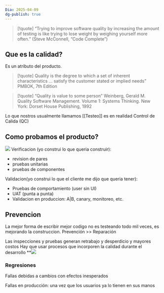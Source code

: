 ```yaml
---
Dia: 2025-04-09
dg-publish: true
---
```

>[!quote] “Trying to improve software quality by increasing the amount of testing is like trying to lose weight by weighing yourself more often.”
> (Steve McConnell, “Code Complete”)

## Que es la calidad? 
Es un atributo del producto. 

>[!quote] Quality is the degree to which a set of inherent characteristics … satisfy the customer stated or implied needs”
PMBOK, 7th Edition

>[!quote] “Quality is value to some person”
Weinberg, Gerald M. Quality Software Management. Volume 1: Systems Thinking. New York: Dorset House Publishing, 1992

Lo que nostros usualmente llamamos [[Testeo]] es en realidad Control de Calida (QC)


## Como probamos el producto?
![](https://lh7-rt.googleusercontent.com/slidesz/AGV_vUepLFZQ80uDdrIR3GRfKG7LvB6HKJpnPtji25pnjMZSZI47D8HUS6SkP_WssLqDkF2FGTCb7SLDv97GVwA1fE3JnNqqWXZfVxlRqnqshb7AVeOqCpwruowPLrmwCpiDgxap4ljgq0mhQU-Q27895z4=s2048?key=C3GRf55xXz4dfeiioTsKxm9H)
Verificacion (yo construi lo que queria construir): 
- revision de pares
- pruebas unitarias 
- pruebas de componentes 

Validacion(yo construi lo que el cliente me dijo que queria tener): 
-  Pruebas de comportamiento (user sin UI)
- UAT (punta a punta)
- Validacion en produccion: A|B, canary, monitoreo, etc.

## Prevencion 
La mejor forma de escribir mejor codigo no es testeando todo mil veces, es mejorando la construccion.
Prevención >> Reparación

Las inspecciones y pruebas generan retrabajo y desperdicio y mayores costos
Hay que usar procesos que incorporen la calidad durante el desarrollo
**![](https://lh7-rt.googleusercontent.com/slidesz/AGV_vUeaKtcySvfltMmwRWMQ6UuBBudrJuhqjOD7A95Kzq5fYER5mBPxgDxYGWYvp_42AfFsc7WeMUX0seYc_u_COb6OA4EyGhS21AAbHz340sgiKCXDu4kfHVfCz3a4-4zlzinlicn9KRHo0oj07-u7rK8=s2048?key=C3GRf55xXz4dfeiioTsKxm9H)
### Regresiones 
Fallas debidas a cambios con efectos inesperados

Fallas en producción: una vez que los usuarios ya lo tienen en sus manos
